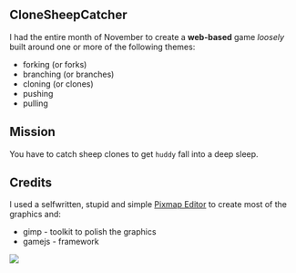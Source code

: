 ## CloneSheepCatcher

I had the entire month of November to create a **web-based** game *loosely* built around one or more of the following themes:

* forking (or forks)
* branching (or branches)
* cloning (or clones)
* pushing
* pulling

## Mission

You have to catch sheep clones to get `huddy` fall into a deep sleep.


## Credits

I used a selfwritten, stupid and simple [Pixmap Editor](http://pce.github.com/html5/pixmap.html) to create most of the graphics and:

* gimp   - toolkit to polish the graphics 
* gamejs - framework


![](https://raw.github.com/pce/game-off-2012/gh-pages/screenshot.png)
